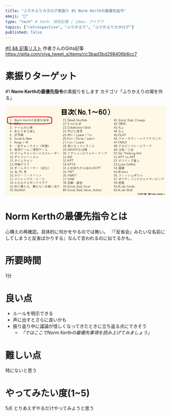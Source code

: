 ```yaml
---
title: "ふりかえりカタログ素振り #1 Norm Kerthの最優先指令"
emoji: "🐷"
type: "tech" # tech: 技術記事 / idea: アイデア
topics: ["retrospective", "ふりかえり", "ふりかえりカタログ"]
published: false
---
```


[#0 && 記事リスト](/datsuns/articles/retrospective-su-bu-ri-0.md)
作者さんのQiita記事
https://qiita.com/viva_tweet_x/items/cc3bad3bd298406b6cc7

# 素振りターゲット

\#1 **Norm Kerthの最優先指令**の素振りをします
カテゴリ「ふりかえりの場を作る」

![target-1](/images/retrospective-su-bu-ri/1-target.png)

# Norm Kerthの最優先指令とは

心構えの再確認。具体的に何かをやるのでは無い。
『「反省会」みたいな名前にしてしまうと反省ばかりする』なんて言われるのに似てるかも。

# 所要時間

1分

# 良い点

* ルールを明示できる
* 声に出すとさらに良いかも
* 振り返り中に議論が怪しくなってきたときに立ち返る点にできそう
   * *「ではここでNorm Kerthの最優先事項を読み上げてみましょう」*

# 難しい点

特にないと思う

# やってみたい度(1~5)

5点
とりあえずやるだけやってみようと思う

